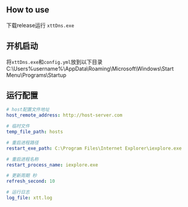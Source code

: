 ## How to use
下载release运行 `xttDns.exe` 

## 开机启动
将`xttDns.exe`和`config.yml`放到以下目录
C:\Users\%username%\AppData\Roaming\Microsoft\Windows\Start Menu\Programs\Startup

## 运行配置
```yaml
# host配置文件地址
host_remote_address: http://host-server.com

# 临时文件
temp_file_path: hosts

# 重启进程路径
restart_exe_path: C:\Program Files\Internet Explorer\iexplore.exe

# 重启进程名称
restart_process_name: iexplore.exe

# 更新周期 秒
refresh_second: 10

# 运行日志
log_file: xtt.log
```